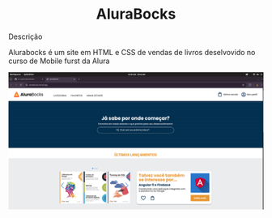 <h1 align="center"> AluraBocks</h1>

Descrição 

Alurabocks é um site em HTML e CSS de vendas de livros deselvovido no curso de Mobile furst da Alura


![alt text](/assets/alurabocks-desktop.png)
